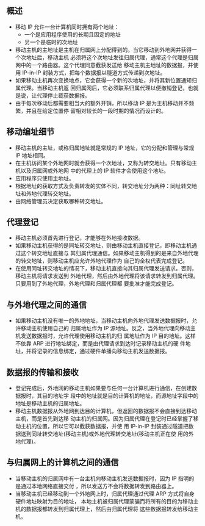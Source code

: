
## 概述
- 移动 IP 允许一台计算机同时拥有两个地址：
    + 一个是应用程序使用的长期且固定的地址
    + 另一个是临时的次地址
- 移动主机的主地址是主机在归属网上分配得到的。当它移动到外地网并获得一个次地址后，移动主机
  必须将这个次地址发往归属代理，通常这个代理是归属网中的一个路由器。这个代理同意截获发送给
  移动主机主地址的数据报，并使用 IP-in-IP 封装方式，把每个数据报以隧道方式传递到次地址。
- 如果移动主机再次变换地点，它会获得一个新的次地址，并将其新位置通知归属代理。当移动主机返
  回归属网后，它必须联系归属代理以便撤销登记，也就是说，让代理停止截获数据报。
- 由于每次移动后都需要相当大的额外开销，所以移动 IP 是为主机移动并不频繁，并且在给定位置停
  留相对较长的一段时期的情况而设计的。

## 移动编址细节
- 移动主机的主址，或称归属地址就是常规的 IP 地址，它的分配和管理与常规 IP 地址相同。
- 在主机访问某个外地网时就会获得一个次地址，又称为转交地址。只有移动主机以及归属网或外地网
  中的代理上的 IP 软件才会使用这个地址。
- 应用程序只使用主地址。
- 根据地址的获取方式及负责转发的实体不同，转交地址分为两种：同址转交地址和外地代理转交地址。
- 由网络管理员决定获取哪种转交地址。

## 代理登记
- 移动主机必须首先进行登记，才能够在外地接收数据。
- 如果移动主机获得的是同址转交地址，则由移动主机直接登记，即移动主机通过这个转交地址直接与
  其归属代理通信。如果移动主机得到的是来自外地代理的转交地址，则移动主机应允许外地代理作为
  自己的全权代表完成登记。
- 在使用同址转交地址的情况下，移动主机直接向其归属代理发送请求。否则，移动主机将请求发送到
  外地代理，然后由外地代理将该请求转发到归属代理。只要用到了外地代理，外地代理和归属代理都
  要批准才能完成登记。

## 与外地代理之间的通信
- 如果移动主机没有唯一的外地地址，当移动主机向外地代理发送数据报时，允许移动主机使用自己的
  归属地址作为 IP 源地址。反之，当外地代理向移动主机发送数据报时，允许代理使用移动主机的归
  属地址作为 IP 目的地址。这样不依靠 ARP 进行地址绑定，而是由代理请求到达时记录移动主机的硬
  件地址，并将记录的信息绑定，通过硬件单播向移动主机发送数据报。

## 数据报的传输和接收
- 登记完成后，外地网的移动主机如果要与任何一台计算机进行通信，在创建数据报时，其目的地址字
  段中的地址就是目的计算机的地址，而源地址字段中的地址是移动主机的归属地址。
- 移动主机数据报从外地网到达目的计算机，但返回的数据报不会直接到达移动主机，而是首先到达移
  动主机的归属网。因为归属代理在登记时已经掌握了移动主机的位置，所以它可以截获数据报，并使
  用 IP-in-IP 封装通过隧道把数据送到同址转交地址(移动主机)或外地代理转交地址(移动主机正在使
  用的外地代理)。

## 与归属网上的计算机之间的通信
- 当移动主机的归属网中有一台主机向移动主机发送数据报时，因为 IP 指明的是通过本地网络直接交付
  ，所以发送方不会将数据转发到路由器上。
- 当移动主机已经移动到一个外地网上时，归属代理通过代理 ARP 方式将自身硬件地址映射为目的地址，
  本地主机被归属代理蒙骗而将所有的目的为移动主机的数据报都转发到归属代理上，然后由归属代理将
  这些数据报转发给移动主机。